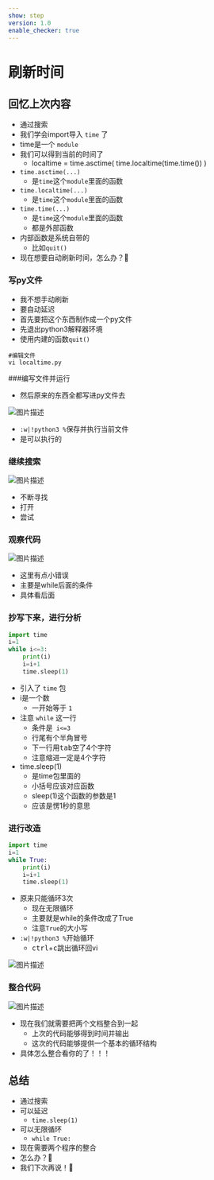 ```yaml
---
show: step
version: 1.0
enable_checker: true
---
```


# 刷新时间

## 回忆上次内容

- 通过搜索
- 我们学会import导入 `time` 了
- time是一个 `module`
- 我们可以得到当前的时间了
	- localtime = time.asctime( time.localtime(time.time()) )
- `time.asctime(...)`
	- 是`time`这个`module`里面的函数
- `time.localtime(...)`
	- 是`time`这个`module`里面的函数
- `time.time(...)`
	- 是`time`这个`module`里面的函数
	- 都是外部函数
- 内部函数是系统自带的
	- 比如`quit()`
- 现在想要自动刷新时间，怎么办？🤔

### 写py文件

- 我不想手动刷新
- 要自动延迟
- 首先要把这个东西制作成一个py文件
- 先退出python3解释器环境 
- 使用内建的函数`quit()`

```shell
#编辑文件
vi localtime.py
```

###编写文件并运行
- 然后原来的东西全都写进py文件去 

![图片描述](https://doc.shiyanlou.com/courses/uid1190679-20210220-1613828277503)

- `:w|!python3 %`保存并执行当前文件
- 是可以执行的


### 继续搜索

![图片描述](https://doc.shiyanlou.com/courses/uid1190679-20210220-1613828880628)

- 不断寻找
- 打开
- 尝试

### 观察代码

![图片描述](https://doc.shiyanlou.com/courses/uid1190679-20210220-1613828968027)

- 这里有点小错误
- 主要是while后面的条件
- 具体看后面


### 抄写下来，进行分析

```python
import time
i=1
while i<=3:
	print(i)
	i=i+1
	time.sleep(1)
```

- 引入了 `time` 包
- i是一个数
	- 一开始等于 `1`
- 注意 `while` 这一行
	- 条件是` i<=3`
	- 行尾有个半角冒号
	- 下一行用<kbd>tab</kbd>空了4个字符
	- 注意缩进一定是4个字符
- time.sleep(1)
	- 是time包里面的
	- 小括号应该对应函数
	- sleep(1)这个函数的参数是1
	- 应该是愣1秒的意思

### 进行改造

```python
import time
i=1
while True:
	print(i)
	i=i+1
	time.sleep(1)
```

- 原来只能循环3次
	- 现在无限循环
	- 主要就是while的条件改成了True
	- 注意`True`的大小写
- `:w|!python3 %`开始循环
	- <kbd>ctrl</kbd>+<kbd>c</kbd>跳出循环回vi

![图片描述](https://doc.shiyanlou.com/courses/uid1190679-20210220-1613829666506)


### 整合代码

![图片描述](https://doc.shiyanlou.com/courses/uid1190679-20210220-1613829824540)

- 现在我们就需要把两个文档整合到一起
	- 上次的代码能够得到时间并输出
	- 这次的代码能够提供一个基本的循环结构
- 具体怎么整合看你的了！！！

## 总结

- 通过搜索
- 可以延迟
	- `time.sleep(1)`
- 可以无限循环
	- `while True:`
- 现在需要两个程序的整合
- 怎么办？🤔
- 我们下次再说！👋